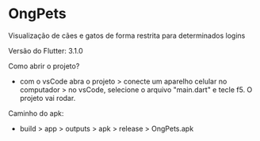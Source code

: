 # OngPets
Visualização de cães e gatos de forma restrita para determinados logins 

Versão do Flutter: 3.1.0

Como abrir o projeto?
  - com o vsCode abra o projeto > conecte um aparelho celular no computador > no vsCode, selecione o arquivo "main.dart" e tecle f5. O projeto vai rodar.

Caminho do apk: 
  - build > app > outputs > apk > release > OngPets.apk
